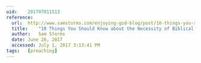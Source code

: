 ```yaml
---
uid:	201707011513
reference:
  url:	http://www.samstorms.com/enjoying-god-blog/post/10-things-you-should-know-about-the-necessity-of-biblical-preaching
  title:	"10 Things You Should Know about the Necessity of Biblical Preaching"
  author:	Sam Storms
  date:	June 26, 2017
  accessed:	July 1, 2017 3:13:41 PM
tags:	[preaching]
---
```

